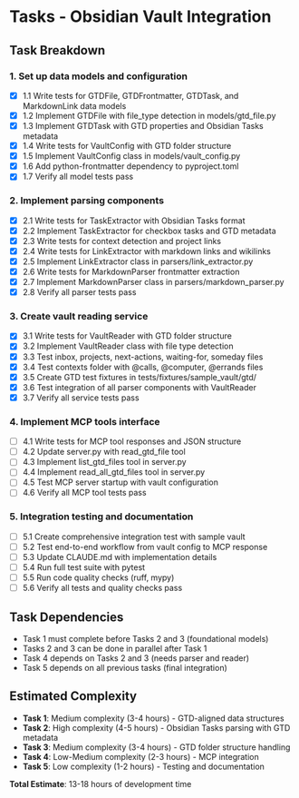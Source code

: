 # Tasks - Obsidian Vault Integration

## Task Breakdown

### 1. Set up data models and configuration
- [x] 1.1 Write tests for GTDFile, GTDFrontmatter, GTDTask, and MarkdownLink data models
- [x] 1.2 Implement GTDFile with file_type detection in models/gtd_file.py
- [x] 1.3 Implement GTDTask with GTD properties and Obsidian Tasks metadata
- [x] 1.4 Write tests for VaultConfig with GTD folder structure
- [x] 1.5 Implement VaultConfig class in models/vault_config.py
- [x] 1.6 Add python-frontmatter dependency to pyproject.toml
- [x] 1.7 Verify all model tests pass

### 2. Implement parsing components
- [x] 2.1 Write tests for TaskExtractor with Obsidian Tasks format
- [x] 2.2 Implement TaskExtractor for checkbox tasks and GTD metadata
- [x] 2.3 Write tests for context detection and project links
- [x] 2.4 Write tests for LinkExtractor with markdown links and wikilinks
- [x] 2.5 Implement LinkExtractor class in parsers/link_extractor.py
- [x] 2.6 Write tests for MarkdownParser frontmatter extraction
- [x] 2.7 Implement MarkdownParser class in parsers/markdown_parser.py
- [x] 2.8 Verify all parser tests pass

### 3. Create vault reading service
- [x] 3.1 Write tests for VaultReader with GTD folder structure
- [x] 3.2 Implement VaultReader class with file type detection
- [x] 3.3 Test inbox, projects, next-actions, waiting-for, someday files
- [x] 3.4 Test contexts folder with @calls, @computer, @errands files
- [x] 3.5 Create GTD test fixtures in tests/fixtures/sample_vault/gtd/
- [x] 3.6 Test integration of all parser components with VaultReader
- [x] 3.7 Verify all service tests pass

### 4. Implement MCP tools interface
- [ ] 4.1 Write tests for MCP tool responses and JSON structure
- [ ] 4.2 Update server.py with read_gtd_file tool
- [ ] 4.3 Implement list_gtd_files tool in server.py
- [ ] 4.4 Implement read_all_gtd_files tool in server.py
- [ ] 4.5 Test MCP server startup with vault configuration
- [ ] 4.6 Verify all MCP tool tests pass

### 5. Integration testing and documentation
- [ ] 5.1 Create comprehensive integration test with sample vault
- [ ] 5.2 Test end-to-end workflow from vault config to MCP response
- [ ] 5.3 Update CLAUDE.md with implementation details
- [ ] 5.4 Run full test suite with pytest
- [ ] 5.5 Run code quality checks (ruff, mypy)
- [ ] 5.6 Verify all tests and quality checks pass

## Task Dependencies

- Task 1 must complete before Tasks 2 and 3 (foundational models)
- Tasks 2 and 3 can be done in parallel after Task 1
- Task 4 depends on Tasks 2 and 3 (needs parser and reader)
- Task 5 depends on all previous tasks (final integration)

## Estimated Complexity

- **Task 1**: Medium complexity (3-4 hours) - GTD-aligned data structures
- **Task 2**: High complexity (4-5 hours) - Obsidian Tasks parsing with GTD metadata
- **Task 3**: Medium complexity (3-4 hours) - GTD folder structure handling
- **Task 4**: Low-Medium complexity (2-3 hours) - MCP integration
- **Task 5**: Low complexity (1-2 hours) - Testing and documentation

**Total Estimate**: 13-18 hours of development time

